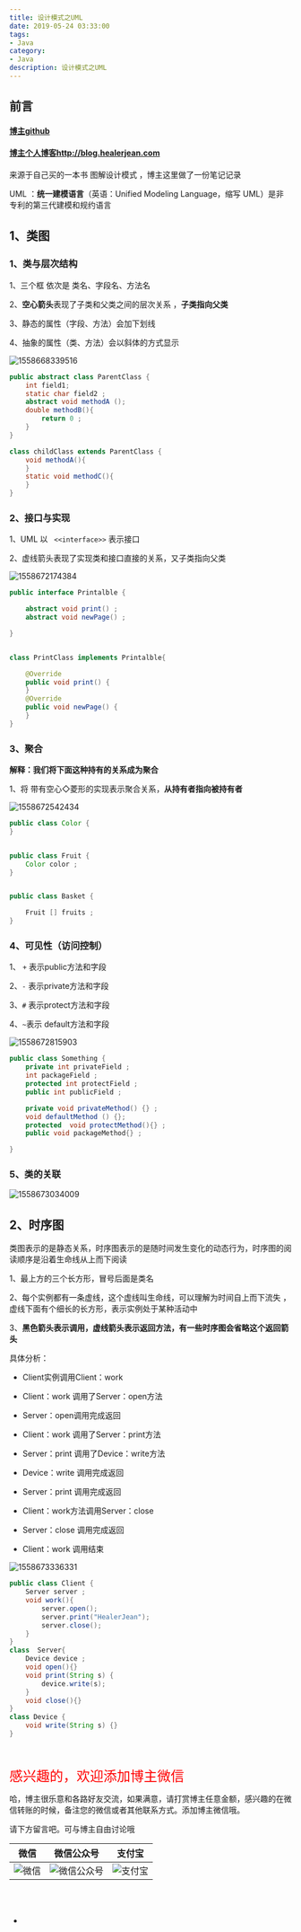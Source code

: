 ```yaml
---
title: 设计模式之UML
date: 2019-05-24 03:33:00
tags: 
- Java
category: 
- Java
description: 设计模式之UML
---
```


<!-- 

https://raw.githubusercontent.com/HealerJean/HealerJean.github.io/master/blogImages/
　　首行缩进

<font  clalss="healerColor" color="red" size="5" >     </font>

<font  clalss="healerSize"  size="5" >     </font>
-->




## 前言

#### [博主github](https://github.com/HealerJean)
#### [博主个人博客http://blog.healerjean.com](http://HealerJean.github.io)    

来源于自己买的一本书 图解设计模式  ，博主这里做了一份笔记记录



UML ：**统一建模语言**（英语：Unified Modeling Language，缩写 UML）是非专利的第三代建模和规约语言



## 1、类图

### 1、类与层次结构

1、三个框 依次是 类名、字段名、方法名

2、**空心箭头**表现了子类和父类之间的层次关系 ，**子类指向父类**    

3、静态的属性（字段、方法）会加下划线    

4、抽象的属性（类、方法）会以斜体的方式显示



![1558668339516](https://raw.githubusercontent.com/HealerJean/HealerJean.github.io/master/blogImages/1558668339516.png)

```java
public abstract class ParentClass {
    int field1;
    static char field2 ;
    abstract void methodA ();
    double methodB(){
        return 0 ;
    }
}

class childClass extends ParentClass {
    void methodA(){
    }
    static void methodC(){
    }
}

```



### 2、接口与实现

1、UML 以 ` <<interface>>` 表示接口    

2、虚线箭头表现了实现类和接口直接的关系，又子类指向父类    

![1558672174384](https://raw.githubusercontent.com/HealerJean/HealerJean.github.io/master/blogImages/1558672174384.png)



```java
public interface Printalble {

    abstract void print() ;
    abstract void newPage() ;

}


class PrintClass implements Printalble{

    @Override
    public void print() {
    }
    @Override
    public void newPage() {
    }
}
```





### 3、聚合

**解释：我们将下面这种持有的关系成为聚合**     

1、将 带有空心◇菱形的实现表示聚合关系，**从持有者指向被持有者**

![1558672542434](https://raw.githubusercontent.com/HealerJean/HealerJean.github.io/master/blogImages/1558672542434.png)

```java
public class Color {
}


public class Fruit {
    Color color ;
}


public class Basket {

    Fruit [] fruits ;
}

```



### 4、可见性（访问控制）



1、 `+`  表示public方法和字段     

2、`-` 表示private方法和字段 

3、`#` 表示protect方法和字段   

4、`~`表示 default方法和字段  

![1558672815903](https://raw.githubusercontent.com/HealerJean/HealerJean.github.io/master/blogImages/1558672815903.png)

```java
public class Something {
    private int privateField ;
    int packageField ;
    protected int protectField ;
    public int publicField ;

    private void privateMethod() {} ;
    void defaultMethod () {};
    protected  void protectMethod(){} ;
    public void packageMethod{} ;

}
```



### 5、类的关联

![1558673034009](https://raw.githubusercontent.com/HealerJean/HealerJean.github.io/master/blogImages/1558673034009.png)

## 2、时序图

类图表示的是静态关系，时序图表示的是随时间发生变化的动态行为，时序图的阅读顺序是沿着生命线从上而下阅读



1、最上方的三个长方形，冒号后面是类名       

2、每个实例都有一条虚线，这个虚线叫生命线，可以理解为时间自上而下流失  ，虚线下面有个细长的长方形，表示实例处于某种活动中      

3、**黑色箭头表示调用，虚线箭头表示返回方法，有一些时序图会省略这个返回箭头**    



具体分析：    

+ Client实例调用Client：work 

+ Client：work 调用了Server：open方法    

+ Server：open调用完成返回   

+ Client：work 调用了Server：print方法

+ Server：print 调用了Device：write方法    

+ Device：write 调用完成返回    

+ Server：print 调用完成返回   

+ Client：work方法调用Server：close   

+ Server：close  调用完成返回     

+ Client：work 调用结束 

  

![1558673336331](https://raw.githubusercontent.com/HealerJean/HealerJean.github.io/master/blogImages/1558673336331.png)



```java
public class Client {
    Server server ;
    void work(){
        server.open();
        server.print("HealerJean");
        server.close();
    }
}
class  Server{
    Device device ;
    void open(){}
    void print(String s) {
        device.write(s);
    }
    void close(){}
}
class Device {
    void write(String s) {}
}

```



<br/>
<br/>

<font  color="red" size="5" >     
感兴趣的，欢迎添加博主微信
 </font>

<br/>



哈，博主很乐意和各路好友交流，如果满意，请打赏博主任意金额，感兴趣的在微信转账的时候，备注您的微信或者其他联系方式。添加博主微信哦。    

请下方留言吧。可与博主自由讨论哦

|微信 | 微信公众号|支付宝|
|:-------:|:-------:|:------:|
| ![微信](https://raw.githubusercontent.com/HealerJean/HealerJean.github.io/master/assets/img/tctip/weixin.jpg)|![微信公众号](https://raw.githubusercontent.com/HealerJean/HealerJean.github.io/master/assets/img/my/qrcode_for_gh_a23c07a2da9e_258.jpg)|![支付宝](https://raw.githubusercontent.com/HealerJean/HealerJean.github.io/master/assets/img/tctip/alpay.jpg) |



<!-- Gitalk 评论 start  -->

<link rel="stylesheet" href="https://unpkg.com/gitalk/dist/gitalk.css">
<script src="https://unpkg.com/gitalk@latest/dist/gitalk.min.js"></script> 
<div id="gitalk-container"></div>    
 <script type="text/javascript">
    var gitalk = new Gitalk({
		clientID: `1d164cd85549874d0e3a`,
		clientSecret: `527c3d223d1e6608953e835b547061037d140355`,
		repo: `HealerJean.github.io`,
		owner: 'HealerJean',
		admin: ['HealerJean'],
		id: 'DZRCEuc1aQIFlks0',
    });
    gitalk.render('gitalk-container');
</script> 


<!-- Gitalk end -->

-